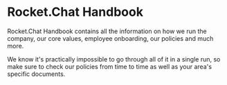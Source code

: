# Rocket.Chat Handbook

Rocket.Chat Handbook contains all the information on how we run the company, our core values, employee onboarding, our policies and much more.

We know it's practically impossible to go through all of it in a single run, so make sure to check our policies from time to time as well as your area's specific documents.

